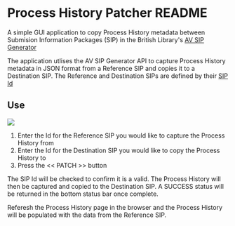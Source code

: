 # Process History Patcher README

A simple GUI application to copy Process History metadata between Submision Information Packages (SIP) in the British Library's [AV SIP Generator](https://british-library-technical-services.github.io/Documentation/docs/AVSIPGEN/)

The application utlises the AV SIP Generator API to capture Process History metadata in JSON format from a Reference SIP and copies it to a Destination SIP.  The Reference and Destination SIPs are defined by their [SIP Id]()<!---insert link--->

## Use

<img src="{{ site.baseurl }}/GUI_IMG.png">

1. Enter the Id for the Reference SIP you would like to capture the Process History from
2. Enter the Id for the Destination SIP you would like to copy the Process History to
3. Press the << PATCH >> button

The SIP Id will be checked to confirm it is a valid.  The Process History will then be captured and copied to the Destination SIP.  A SUCCESS status will be returned in the bottom status bar once complete.  

Referesh the Process History page in the browser and the Process History will be populated with the data from the Reference SIP.




